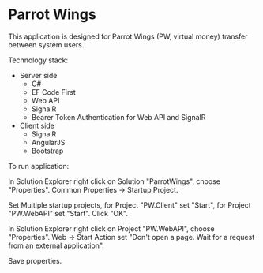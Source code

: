 # Parrot Wings
This application is designed for Parrot Wings (PW, virtual money) transfer between system users.

Technology stack:
- Server side
  - C#
  - EF Code First
  - Web API
  - SignalR
  - Bearer Token Authentication for Web API and SignalR
- Client side
  - SignalR
  - AngularJS
  - Bootstrap

To run application:

In Solution Explorer right click on Solution "ParrotWings", choose "Properties".
Common Properties -> Startup Project.

Set Multiple startup projects, for Project "PW.Client" set "Start", for Project "PW.WebAPI" set "Start".
Click "OK".

In Solution Explorer right click on Project "PW.WebAPI", choose "Properties".
Web -> Start Action set "Don't open a page. Wait for a request from an external application".

Save properties.
